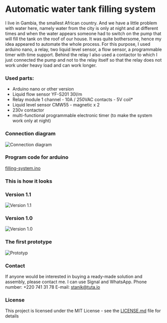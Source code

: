 # Automatic water tank filling system
I live in Gambia, the smallest African country.  And we have a little problem with water here, namely water from the city is only at night and at different times and when the water appears someone had to switch on the pump that will fill the tank on the roof of our house.  It was quite bothersome, hence my idea appeared to automate the whole process.
For this purpose, I used arduino nano, a relay, two liquid level sensor, a flow sensor, a programmable timer with time support. Behind the relay I also used a contactor to which I just connected the pump and not to the relay itself so that the relay does not work under heavy load and can work longer.

### Used parts:
* Arduino nano or other version
* Liquid flow sensor YF-S201 30l/m
* Relay module 1 channel - 10A / 250VAC contacts - 5V coil*
* Liquid level sensor CMW55 - magnetic x 2
* 230v contactor
* multi-functional programmable electronic timer (to make the system work only at night)

### Connection diagram
![Connection diagram](http://url/to/img.png)

### Program code for arduino
[filling-system.ino](https://github.com/stanik120/Automatic-water-tank-filling-system/blob/master/filling-system.ino)

### This is how it looks

### Version 1.1
![Version 1.1](https://content.evernote.com/shard/s385/sh/c911d4f7-1466-4aef-b563-31e97de32083/8895f940a1ed3e16fccee87b8fa9ea96/res/4f5e33a5-397c-493e-8f80-4a1d991e4dbb/20200406_115626.jpg)

### Version 1.0
![Version 1.0](http://url/to/img.png)

### The first prototype
![Prototyp](http://url/to/img.png)

### Contact
If anyone would be interested in buying a ready-made solution and assembly, please contact me. I can use Signal and WhatsApp.
Phone number: +220 741 31 78
E-mail: [stanik@tuta.io](mailto:stanik@tuta.io)

### License
This project is licensed under the MIT License - see the [LICENSE.md](LICENSE.md) file for details

